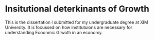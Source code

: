 # Insitutional deterkinants of Growth
This is the dissertation I submitted for my undergraduate degree at XIM University. It is focussed on how institutuions are necessary for understanding Ecoonmic Grwoth in an economy. 

